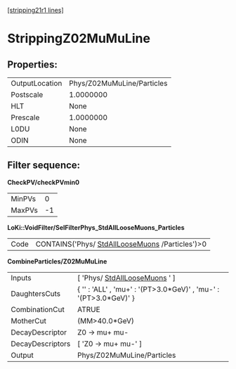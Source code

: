 [[stripping21r1 lines]](./stripping21r1-ew)

# StrippingZ02MuMuLine

## Properties:

|                |                            |
|----------------|----------------------------|
| OutputLocation | Phys/Z02MuMuLine/Particles |
| Postscale      | 1.0000000                  |
| HLT            | None                       |
| Prescale       | 1.0000000                  |
| L0DU           | None                       |
| ODIN           | None                       |

## Filter sequence:

**CheckPV/checkPVmin0**

|        |     |
|--------|-----|
| MinPVs | 0   |
| MaxPVs | -1  |

**LoKi::VoidFilter/SelFilterPhys_StdAllLooseMuons_Particles**

|      |                                                                                      |
|------|--------------------------------------------------------------------------------------|
| Code | CONTAINS('Phys/ [StdAllLooseMuons](./stripping21r1-stdallloosemuons) /Particles')\>0 |

**CombineParticles/Z02MuMuLine**

|                  |                                                                      |
|------------------|----------------------------------------------------------------------|
| Inputs           | [ 'Phys/ [StdAllLooseMuons](./stripping21r1-stdallloosemuons) ' ]  |
| DaughtersCuts    | { '' : 'ALL' , 'mu+' : '(PT\>3.0\*GeV)' , 'mu-' : '(PT\>3.0\*GeV)' } |
| CombinationCut   | ATRUE                                                                |
| MotherCut        | (MM\>40.0\*GeV)                                                      |
| DecayDescriptor  | Z0 -\> mu+ mu-                                                       |
| DecayDescriptors | [ 'Z0 -\> mu+ mu-' ]                                               |
| Output           | Phys/Z02MuMuLine/Particles                                           |
